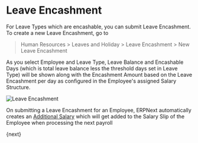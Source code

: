 <!-- add-breadcrumbs -->
# Leave Encashment

For Leave Types which are encashable, you can submit Leave Encashment. To create a new Leave Encashment, go to

> Human Resources > Leaves and Holiday > Leave Encashment > New Leave Encashment

As you select Employee and Leave Type, Leave Balance and Encashable Days (which is total leave balance less the threshold days set in Leave Type) will be shown along with the Encashment Amount based on the Leave Encashment per day as configured in the Employee's assigned Salary Structure.

<img class="screenshot" alt="Leave Encashment"
	src="{{docs_base_url}}/assets/img/human-resources/leave-encashment.png">

On submitting a Leave Encashment for an Employee, ERPNext automatically creates an [Additional Salary](/docs/user/manual/en/human-resources/payroll/additional-salary.html) which will get added to the Salary Slip of the Employee when processing the next payroll

{next}
